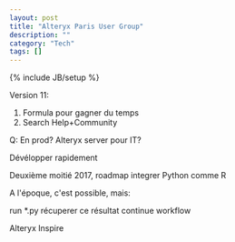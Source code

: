 ```yaml
---
layout: post
title: "Alteryx Paris User Group"
description: ""
category: "Tech"
tags: []
---
```

{% include JB/setup %}

Version 11:

1. Formula pour gagner du temps
2. Search Help+Community 

<!--Python???-->

Q: En prod? Alteryx server pour IT?

Dévélopper rapidement

Deuxième moitié 2017, roadmap integrer Python comme R

A l'époque, c'est possible, mais:

run *.py
récuperer ce résultat
continue workflow

Alteryx Inspire